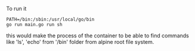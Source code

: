 To run it

```
PATH=/bin:/sbin:/usr/local/go/bin
go run main.go run sh
```

this would make the process of the container to be able to find commands like 'ls', 'echo' from '/bin' folder from alpine root file system.
